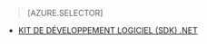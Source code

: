 > [AZURE.SELECTOR]
- [KIT DE DÉVELOPPEMENT LOGICIEL (SDK) .NET](../articles/media-services-encode-with-premium-workflow.md)

<!--HONumber=52--> 
